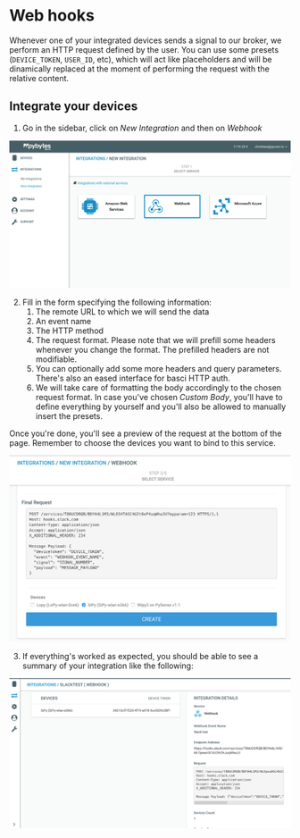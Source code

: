 # Web hooks

Whenever one of your integrated devices sends a signal to our broker, we perform an HTTP request defined by the user. You can use some presets (`DEVICE_TOKEN`, `USER_ID`, etc), which will act like placeholders and will be dinamically replaced at the moment of performing the request with the relative content.

## Integrate your devices

1. Go in the sidebar, click on _New Integration_ and then on _Webhook_

![New Web Hook integration](../../.gitbook/assets/01_webhook_integration.png)

2. Fill in the form specifying the following information:
    1. The remote URL to which we will send the data
    2. An event name
    3. The HTTP method
    4. The request format. Please note that we will prefill some headers whenever you change the format. The prefilled headers are not modifiable.
    5. You can optionally add some more headers and query parameters. There's also an eased interface for basci HTTP auth.
    6. We will take care of formatting the body accordingly to the chosen request format. In case you've chosen _Custom Body_, you'll have to define everything by yourself and you'll also be allowed to manually insert the presets.

Once you're done, you'll see a preview of the request at the bottom of the page. Remember to choose the devices you want to bind to this service.

![Web Hook definition](../../.gitbook/assets/02_webhook_integration.png)

3.  If everything's worked as expected, you should be able to see a summary of your integration like the following:

![Creation process result](../../.gitbook/assets/03_webhook_integration.png)
